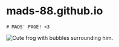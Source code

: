 # mads-88.github.io
```
# MADS' PAGE! <3
```

![Cute frog with bubbles surrounding him.](https://www.megavoxels.com/wp-content/uploads/2023/07/Pixel-Art-Frog.png)


